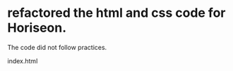 # refactored the html and css code for Horiseon.

The code did not follow practices.

index.html 
<title> changed to Horiseon Digital Marketing.
-------------------------------------------------------------------
<header> changed the <div> tag to <header> tag,  




